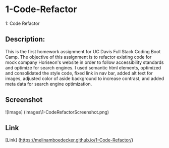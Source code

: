 # 1-Code-Refactor
1: Code Refactor

## Description:
This is the first homework assignment for UC Davis Full Stack Coding Boot Camp.  The objective of this assignment is to refactor existing code for mock company Horiseon's website in order to follow accessibility standards and optimize for search engines. I used semantic html elements, optimized and consolidated the style code, fixed link in nav bar, added alt text for images, adjusted color of aside background to increase contrast, and added meta data for search engine optimization.  

## Screenshot
![Image] (images\1-CodeRefactorScreenshot.png)

## Link
[Link] (https://melinamboedecker.github.io/1-Code-Refactor/)
